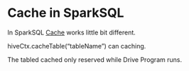 # Cache in SparkSQL

In SparkSQL [Cache](../Cache.md) works little bit different.

hiveCtx.cacheTable(“tableName”) can caching.

The tabled cached only reserved while Drive Program runs.
